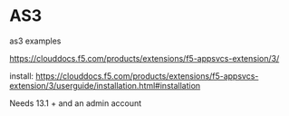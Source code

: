 # AS3
as3 examples

https://clouddocs.f5.com/products/extensions/f5-appsvcs-extension/3/

install: https://clouddocs.f5.com/products/extensions/f5-appsvcs-extension/3/userguide/installation.html#installation

Needs 13.1 + and an admin account

